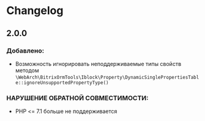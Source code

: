 Changelog
=========

2.0.0
-----

### Добавлено:
- Возможность игнорировать неподдерживаемые типы свойств методом
`\WebArch\BitrixOrmTools\Iblock\Property\DynamicSinglePropertiesTable::ignoreUnsupportedPropertyType()`

### НАРУШЕНИЕ ОБРАТНОЙ СОВМЕСТИМОСТИ:
- PHP <= 7.1 больше не поддерживается
